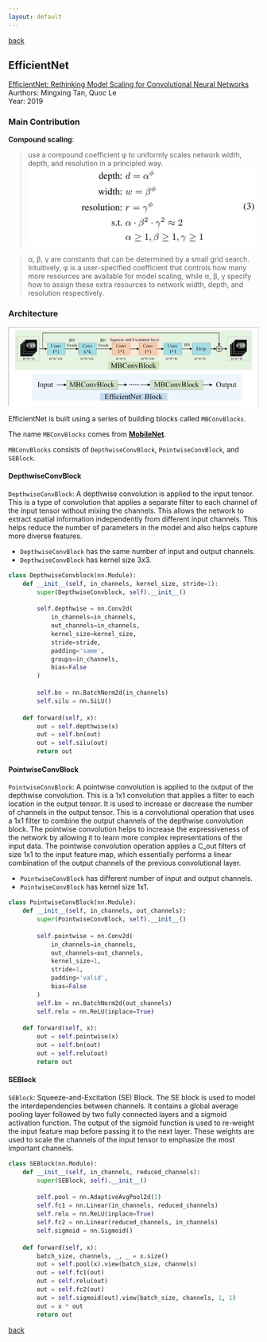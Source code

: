 ```yaml
---
layout: default
---
```


[back](../index.md)

## EfficientNet

[EfficientNet: Rethinking Model Scaling for Convolutional Neural Networks](http://proceedings.mlr.press/v97/tan19a.html)<br>
Aurthors: Mingxing Tan, Quoc Le <br>
Year: 2019 <br>

### Main Contribution

**Compound scaling**: 

> use a compound coefficient φ to uniformly scales network width, depth, and resolution in a principled way.<br>
![compoundscaling](../pics/compoundscaling.JPG)<br>

> α, β, γ are constants that can be determined by a small grid search. Intuitively, φ is a user-specified coefficient that controls how many more resources are available for model scaling, while α, β, γ specify how to assign these extra resources to network width, depth, and resolution respectively. 

### Architecture
![efficientnet](../pics/The-architecture-of-EfficientNet-Block.png)<br>

EfficientNet is built using a series of building blocks called `MBConvBlocks`.

The name `MBConvBlocks` comes from [**MobileNet**](./mobilenet.md).

`MBConvBlocks` consists of `DepthwiseConvBlock`, `PointwiseConvBlock`, and `SEBlock`.

#### DepthwiseConvBlock

`DepthwiseConvBlock`: A depthwise convolution is applied to the input tensor. This is a type of convolution that applies a separate filter to each channel of the input tensor without mixing the channels. This allows the network to extract spatial information independently from different input channels. This helps reduce the number of parameters in the model and also helps capture more diverse features.

*   `DepthwiseConvBlock` has the same number of input and output channels.
*   `DepthwiseConvBlock` has kernel size 3x3.

```python
class DepthwiseConvblock(nn.Module):
    def __init__(self, in_channels, kernel_size, stride=1):
        super(DepthwiseConvblock, self).__init__()

        self.depthwise = nn.Conv2d(
            in_channels=in_channels, 
            out_channels=in_channels, 
            kernel_size=kernel_size, 
            stride=stride, 
            padding='same', 
            groups=in_channels, 
            bias=False
        )

        self.bn = nn.BatchNorm2d(in_channels)
        self.silu = nn.SiLU()

    def forward(self, x):
        out = self.depthwise(x)
        out = self.bn(out)
        out = self.silu(out)
        return out
```

#### PointwiseConvBlock

`PointwiseConvBlock`: A pointwise convolution is applied to the output of the depthwise convolution. This is a 1x1 convolution that applies a filter to each location in the output tensor. It is used to increase or decrease the number of channels in the output tensor. This is a convolutional operation that uses a 1x1 filter to combine the output channels of the depthwise convolution block. The pointwise convolution helps to increase the expressiveness of the network by allowing it to learn more complex representations of the input data. The pointwise convolution operation applies a C_out filters of size 1x1 to the input feature map, which essentially performs a linear combination of the output channels of the previous convolutional layer.

*   `PointwiseConvBlock` has different number of input and output channels.
*   `PointwiseConvBlock` has kernel size 1x1.

```py
class PointwiseConvBlock(nn.Module):
    def __init__(self, in_channels, out_channels):
        super(PointwiseConvBlock, self).__init__()

        self.pointwise = nn.Conv2d(
            in_channels=in_channels,
            out_channels=out_channels,
            kernel_size=1,
            stride=1,
            padding='valid',
            bias=False
        )
        self.bn = nn.BatchNorm2d(out_channels)
        self.relu = nn.ReLU(inplace=True)

    def forward(self, x):
        out = self.pointwise(x)
        out = self.bn(out)
        out = self.relu(out)
        return out
```

#### SEBlock

`SEBlock`: Squeeze-and-Excitation (SE) Block. The SE block is used to model the interdependencies between channels. It contains a global average pooling layer followed by two fully connected layers and a sigmoid activation function. The output of the sigmoid function is used to re-weight the input feature map before passing it to the next layer. These weights are used to scale the channels of the input tensor to emphasize the most important channels.

```py
class SEBlock(nn.Module):
    def __init__(self, in_channels, reduced_channels):
        super(SEBlock, self).__init__()

        self.pool = nn.AdaptiveAvgPool2d(1)
        self.fc1 = nn.Linear(in_channels, reduced_channels)
        self.relu = nn.ReLU(inplace=True)
        self.fc2 = nn.Linear(reduced_channels, in_channels)
        self.sigmoid = nn.Sigmoid()

    def forward(self, x):
        batch_size, channels, _, _ = x.size()
        out = self.pool(x).view(batch_size, channels)
        out = self.fc1(out)
        out = self.relu(out)
        out = self.fc2(out)
        out = self.sigmoid(out).view(batch_size, channels, 1, 1)
        out = x * out
        return out
```

[back](../index.md)


